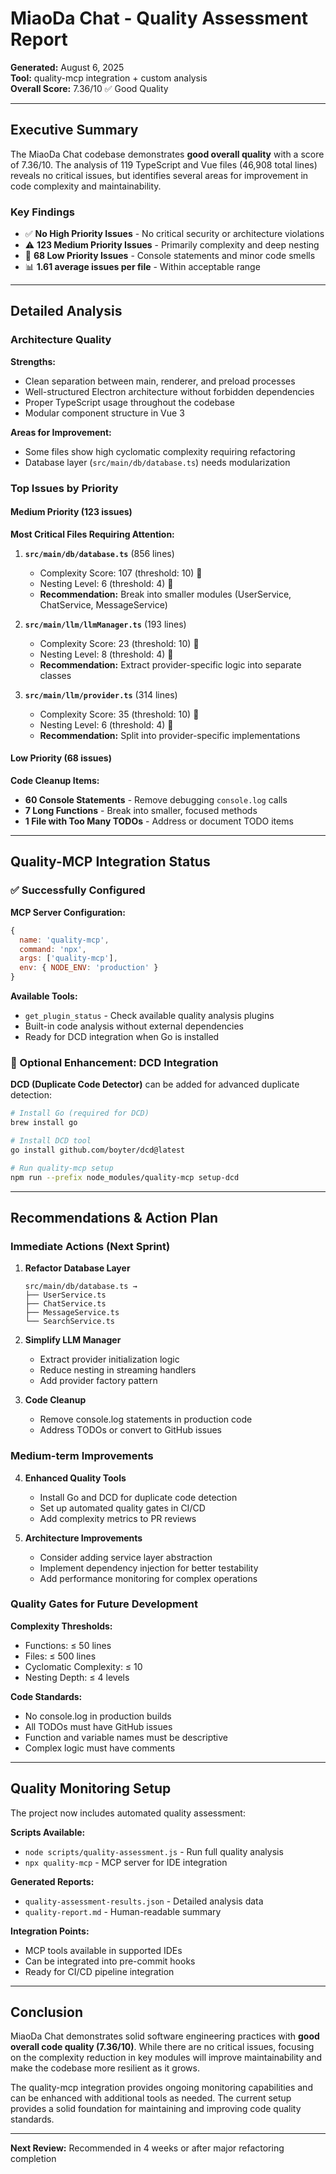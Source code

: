 # MiaoDa Chat - Quality Assessment Report

**Generated:** August 6, 2025  
**Tool:** quality-mcp integration + custom analysis  
**Overall Score:** 7.36/10 ✅ Good Quality

---

## Executive Summary

The MiaoDa Chat codebase demonstrates **good overall quality** with a score of 7.36/10. The analysis of 119 TypeScript and Vue files (46,908 total lines) reveals no critical issues, but identifies several areas for improvement in code complexity and maintainability.

### Key Findings

- ✅ **No High Priority Issues** - No critical security or architecture violations
- ⚠️ **123 Medium Priority Issues** - Primarily complexity and deep nesting  
- 🔧 **68 Low Priority Issues** - Console statements and minor code smells
- 📊 **1.61 average issues per file** - Within acceptable range

---

## Detailed Analysis

### Architecture Quality

**Strengths:**
- Clean separation between main, renderer, and preload processes
- Well-structured Electron architecture without forbidden dependencies
- Proper TypeScript usage throughout the codebase
- Modular component structure in Vue 3

**Areas for Improvement:**
- Some files show high cyclomatic complexity requiring refactoring
- Database layer (`src/main/db/database.ts`) needs modularization

### Top Issues by Priority

#### Medium Priority (123 issues)

**Most Critical Files Requiring Attention:**

1. **`src/main/db/database.ts`** (856 lines)
   - Complexity Score: 107 (threshold: 10) 🔴
   - Nesting Level: 6 (threshold: 4) 🔴
   - **Recommendation:** Break into smaller modules (UserService, ChatService, MessageService)

2. **`src/main/llm/llmManager.ts`** (193 lines)  
   - Complexity Score: 23 (threshold: 10) 🔴
   - Nesting Level: 8 (threshold: 4) 🔴
   - **Recommendation:** Extract provider-specific logic into separate classes

3. **`src/main/llm/provider.ts`** (314 lines)
   - Complexity Score: 35 (threshold: 10) 🔴  
   - Nesting Level: 6 (threshold: 4) 🔴
   - **Recommendation:** Split into provider-specific implementations

#### Low Priority (68 issues)

**Code Cleanup Items:**
- **60 Console Statements** - Remove debugging `console.log` calls
- **7 Long Functions** - Break into smaller, focused methods  
- **1 File with Too Many TODOs** - Address or document TODO items

---

## Quality-MCP Integration Status

### ✅ Successfully Configured

**MCP Server Configuration:**
```javascript
{
  name: 'quality-mcp',
  command: 'npx',
  args: ['quality-mcp'],
  env: { NODE_ENV: 'production' }
}
```

**Available Tools:**
- `get_plugin_status` - Check available quality analysis plugins
- Built-in code analysis without external dependencies
- Ready for DCD integration when Go is installed

### 🔄 Optional Enhancement: DCD Integration

**DCD (Duplicate Code Detector)** can be added for advanced duplicate detection:

```bash
# Install Go (required for DCD)
brew install go

# Install DCD tool
go install github.com/boyter/dcd@latest

# Run quality-mcp setup
npm run --prefix node_modules/quality-mcp setup-dcd
```

---

## Recommendations & Action Plan

### Immediate Actions (Next Sprint)

1. **Refactor Database Layer**
   ```
   src/main/db/database.ts → 
   ├── UserService.ts
   ├── ChatService.ts  
   ├── MessageService.ts
   └── SearchService.ts
   ```

2. **Simplify LLM Manager**
   - Extract provider initialization logic
   - Reduce nesting in streaming handlers
   - Add provider factory pattern

3. **Code Cleanup**
   - Remove console.log statements in production code
   - Address TODOs or convert to GitHub issues

### Medium-term Improvements  

4. **Enhanced Quality Tools**
   - Install Go and DCD for duplicate code detection
   - Set up automated quality gates in CI/CD
   - Add complexity metrics to PR reviews

5. **Architecture Improvements**
   - Consider adding service layer abstraction
   - Implement dependency injection for better testability
   - Add performance monitoring for complex operations

### Quality Gates for Future Development

**Complexity Thresholds:**
- Functions: ≤ 50 lines
- Files: ≤ 500 lines  
- Cyclomatic Complexity: ≤ 10
- Nesting Depth: ≤ 4 levels

**Code Standards:**
- No console.log in production builds
- All TODOs must have GitHub issues
- Function and variable names must be descriptive
- Complex logic must have comments

---

## Quality Monitoring Setup

The project now includes automated quality assessment:

**Scripts Available:**
- `node scripts/quality-assessment.js` - Run full quality analysis
- `npx quality-mcp` - MCP server for IDE integration

**Generated Reports:**
- `quality-assessment-results.json` - Detailed analysis data
- `quality-report.md` - Human-readable summary  

**Integration Points:**
- MCP tools available in supported IDEs
- Can be integrated into pre-commit hooks
- Ready for CI/CD pipeline integration

---

## Conclusion

MiaoDa Chat demonstrates solid software engineering practices with **good overall code quality (7.36/10)**. While there are no critical issues, focusing on the complexity reduction in key modules will improve maintainability and make the codebase more resilient as it grows.

The quality-mcp integration provides ongoing monitoring capabilities and can be enhanced with additional tools as needed. The current setup provides a solid foundation for maintaining and improving code quality standards.

---

**Next Review:** Recommended in 4 weeks or after major refactoring completion